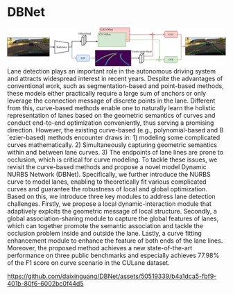 # DBNet

![framework](./assets/DBNet-fig1framework2.png)
Lane detection plays an important role in the autonomous driving system and attracts widespread interest in recent years. Despite the advantages of conventional work, such as segmentation-based and point-based methods, these models either practically require a large sum of anchors or only leverage the connection message of discrete points in the lane. Different from this, curve-based methods enable one to naturally learn the holistic representation of lanes based on the geometric semantics of curves and conduct end-to-end optimization conveniently, thus serving a promising direction. However, the existing curve-based (e.g., polynomial-based and B´ezier-based) methods encounter draws in: 1) modeling some complicated curves mathematically. 2) Simultaneously capturing geometric semantics within and between lane curves. 3) The endpoints of lane lines are prone to occlusion, which is critical for curve modeling. To tackle these issues, we revisit the curve-based methods and propose a novel model Dynamic NURBS Network (DBNet). Specifically, we further introduce the NURBS curve to model lanes, enabling to theoretically fit various complicated curves and guarantee the robustness of local and global optimization. Based on this, we introduce three key modules to address lane detection challenges. Firstly, we propose a local dynamic-interaction module that adaptively exploits the geometric message of local structure. Secondly, a global association-sharing module to capture the global features of lanes, which can together promote the semantic association and tackle the occlusion problem inside and outside the lane. Lastly, a curve fitting enhancement module to enhance the feature of both ends of the lane lines. Moreover, the proposed method achieves a new state-of-the-art performance on three public benchmarks and especially achieves 77.98% of the F1 score on curve scenario in the CULane dataset.

https://github.com/daixinguang/DBNet/assets/50519339/b4a1dca5-fbf9-401b-80f6-6002bc0f44d5

